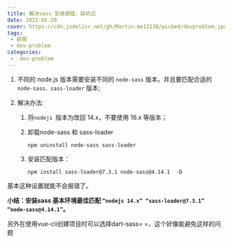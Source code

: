 ```yaml
---
title: 解决sass 安装报错，踩坑记
date: 2022-05-20
cover: https://cdn.jsdelivr.net/gh/Martin-mo12138/picbed/devproblem.jpg
tags:
 - 前端
 - dev-problem
categories:
 -  dev-problem
---
```


1. 不同的 node.js 版本需要安装不同的 `node-sass` 版本。并且要匹配合适的 `node-sass、sass-loader` 版本;

2. 解决办法:

   1. 将`nodejs `版本为改回 14.x，不要使用 16.x 等版本；

   2. 卸载node-sass 和 sass-loader

      ``` 
      npm uninstall node-sass sass-loader
      ```

   3. 安装匹配版本：

      ```
      npm install sass-loader@7.3.1 node-sass@4.14.1  -D
      ```

基本这种设置就能不会报错了。

**小结：安装sass 基本环境最佳匹配 `“nodejs 14.x” “sass-loader@7.3.1” “node-sass@4.14.1”`。**

另外在使用vue-cli创建项目时可以选择dart-sass= =，这个好像能避免这样的问题